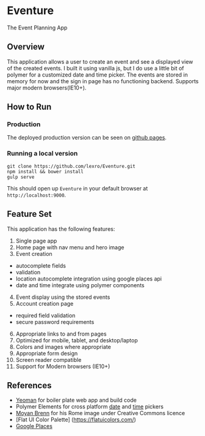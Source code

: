 # Eventure
The Event Planning App

## Overview ##
This application allows a user to create an event and see a displayed view of the created events. I built it using vanilla js, but I do use a little bit of polymer for a customized date and time picker. The events are stored in memory for now and the sign in page has no functioning backend. Supports major modern browsers(IE10+).

## How to Run ##

### Production ###
The deployed production version can be seen on [github pages](https://lexro.github.io/Eventure).

### Running a local version ###

```
git clone https://github.com/lexro/Eventure.git
npm install && bower install
gulp serve
```
This should open up `Eventure` in your default browser at `http://localhost:9000`.

## Feature Set ##
This application has the following features:

1. Single page app
2. Home page with nav menu and hero image
3. Event creation
  * autocomplete fields
  * validation
  * location autocomplete integration using google places api
  * date and time integrate using polymer components
4. Event display using the stored events
5. Account creation page
  * required field validation
  * secure password requirements
6. Appropriate links to and from pages
7. Optimized for mobile, tablet, and desktop/laptop
8. Colors and images where appropriate
9. Appropriate form design
10. Screen reader compatible
11. Support for Modern browsers (IE10+)

## References ##
* [Yeoman](http://yeoman.io/) for boiler plate web app and build code
* Polymer Elements for cross platform [date](https://github.com/bendavis78/paper-date-picker) and [time](https://github.com/bendavis78/paper-time-picker) pickers
* [Moyan Brenn](https://www.flickr.com/photos/aigle_dore/5234272389/in/photolist-5eRhwN-8YSvNX-8Yx1PF-baAsqR-kFTMex-pFRNj7-pGFM5s-pY3DiK-pY9RTU-pYGkHi-p2t8Jr-pFDRa8-pG297J-p2r6pG-pGEhpR-63gaKC-8A4a9s-bZ2vcS-pYYzvs-pFYJt6-7oayTd-pFVBC8-baAsxP-64HMgm-8ziBXK-pYEMHt-snaZ4Z-pYka48-pFYftC-pYcvCB-8YVHaC-pGxtb7-p3w1ZV-76UWgV-63bX7T-8ziBbX-63gaE9-81SuVv-x272Wf-63gcUC-63gddo-6os7H6-c9Vk9u-Eqbu-7YDT2x-drZGx3-EpDc-ALHej-63u7iY-k7HKvv) for his Rome image under Creative Commons licence
* [Flat UI Color Palette] (https://flatuicolors.com/)
*  [Google Places](https://developers.google.com/places/javascript/)
